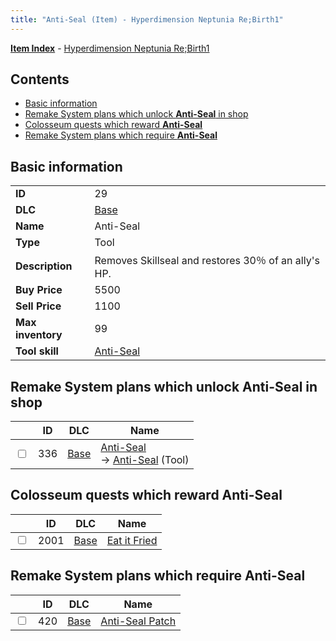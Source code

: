 ```yaml
---
title: "Anti-Seal (Item) - Hyperdimension Neptunia Re;Birth1"
---
```


[**Item Index**](/neptunia/rb1/item/index.html) - [Hyperdimension Neptunia Re;Birth1](/neptunia/rb1)

## Contents

- [Basic information](#basic-information)
- [Remake System plans which unlock **Anti-Seal** in shop](#remake-system-plans-which-unlock-anti-seal-in-shop)
- [Colosseum quests which reward **Anti-Seal**](#colosseum-quests-which-reward-anti-seal)
- [Remake System plans which require **Anti-Seal**](#remake-system-plans-which-require-anti-seal)

## Basic information

|   |   |
| -- | -- |
| **ID** | 29 |
| **DLC** | [Base](/neptunia/rb1/dlc/1-base.html) |
| **Name** | Anti-Seal |
| **Type** | Tool |
| **Description** | Removes Skillseal and restores 30％ of an ally's HP. |
| **Buy Price** | 5500 |
| **Sell Price** | 1100 |
| **Max inventory** | 99 |
| **Tool skill** | [Anti-Seal](/neptunia/rb1/skill/1-10029-anti-seal.html) |


## Remake System plans which unlock **Anti-Seal** in shop

|    | ID | DLC | Name |
| -- | -- | --- | ---- |
| <input type="checkbox" id="rb1-remake-1-336" class="trackbox" /> | 336 | [Base](/neptunia/rb1/dlc/1-base.html) | [Anti-Seal](/neptunia/rb1/remake/1-336-anti-seal.html)<br /> → [Anti-Seal](/neptunia/rb1/item/1-29-anti-seal.html) (Tool) |


## Colosseum quests which reward **Anti-Seal**

|    | ID | DLC | Name |
| -- | -- | --- | ---- |
| <input type="checkbox" id="rb1-colosseum-1-2001" class="trackbox" /> | 2001 | [Base](/neptunia/rb1/dlc/1-base.html) | [Eat it Fried](/neptunia/rb1/colosseum/1-2001-eat-it-fried.html) |


## Remake System plans which require **Anti-Seal**

|    | ID | DLC | Name |
| -- | -- | --- | ---- |
| <input type="checkbox" id="rb1-quest-1-420" class="trackbox" /> | 420 | [Base](/neptunia/rb1/dlc/1-base.html) | [Anti-Seal Patch](/neptunia/rb1/quest/1-420-anti-seal-patch.html) |
